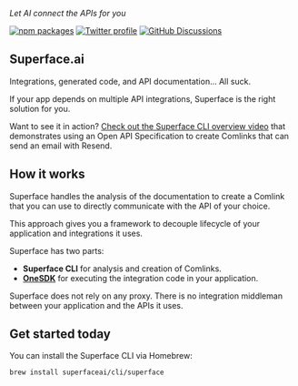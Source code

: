_Let AI connect the APIs for you_

[![npm packages](https://img.shields.io/badge/npm-%40superfaceai-5850ec)](https://www.npmjs.com/org/superfaceai)
[![Twitter profile](https://img.shields.io/badge/Twitter-%40superfaceai-5850ec)](https://twitter.com/superfaceai)
[![GitHub Discussions](https://img.shields.io/github/discussions/superfaceai/.github?color=5850ec)](https://github.com/orgs/superfaceai/discussions)

## Superface.ai

Integrations, generated code, and API documentation... All suck.

If your app depends on multiple API integrations, Superface is the right solution for you.

Want to see it in action? [Check out the Superface CLI overview video](https://youtu.be/fb9CDqkXKzk) that demonstrates using an Open API Specification to create Comlinks that can send an email with Resend.

## How it works

Superface handles the analysis of the documentation to create a Comlink that you can use to directly communicate with the API of your choice.

This approach gives you a framework to decouple lifecycle of your application and integrations it uses.

Superface has two parts:

- **Superface CLI** for analysis and creation of Comlinks.
- **[OneSDK](https://github.com/superfaceai/one-sdk)** for executing the integration code in your application.

Superface does not rely on any proxy. There is no integration middleman between your application and the APIs it uses.

## Get started today

You can install the Superface CLI via Homebrew:

```
brew install superfaceai/cli/superface
```
